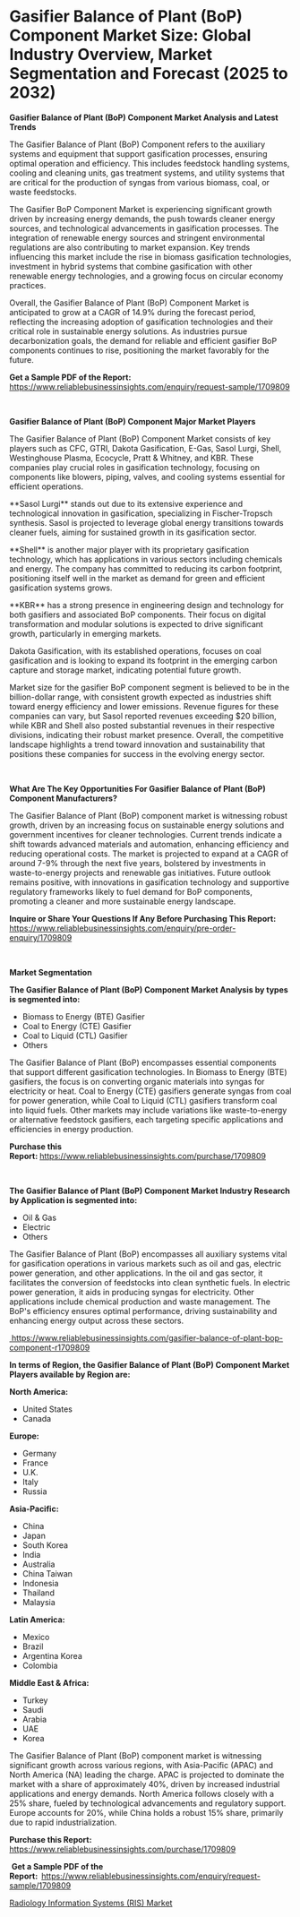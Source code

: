 <p><h1>Gasifier Balance of Plant (BoP) Component Market Size: Global Industry Overview, Market Segmentation and Forecast (2025 to 2032)</h1></p><p><strong>Gasifier Balance of Plant (BoP) Component Market Analysis and Latest Trends</strong></p>
<p><p>The Gasifier Balance of Plant (BoP) Component refers to the auxiliary systems and equipment that support gasification processes, ensuring optimal operation and efficiency. This includes feedstock handling systems, cooling and cleaning units, gas treatment systems, and utility systems that are critical for the production of syngas from various biomass, coal, or waste feedstocks. </p><p>The Gasifier BoP Component Market is experiencing significant growth driven by increasing energy demands, the push towards cleaner energy sources, and technological advancements in gasification processes. The integration of renewable energy sources and stringent environmental regulations are also contributing to market expansion. Key trends influencing this market include the rise in biomass gasification technologies, investment in hybrid systems that combine gasification with other renewable energy technologies, and a growing focus on circular economy practices.</p><p>Overall, the Gasifier Balance of Plant (BoP) Component Market is anticipated to grow at a CAGR of 14.9% during the forecast period, reflecting the increasing adoption of gasification technologies and their critical role in sustainable energy solutions. As industries pursue decarbonization goals, the demand for reliable and efficient gasifier BoP components continues to rise, positioning the market favorably for the future.</p></p>
<p><strong>Get a Sample PDF of the Report:&nbsp;</strong> <a href="https://www.reliablebusinessinsights.com/enquiry/request-sample/1709809?utm_campaign=2318&utm_medium=2&utm_source=Github&utm_content=ia&utm_term=27032025&utm_id=gasifier-balance-of-plant-bop-component">https://www.reliablebusinessinsights.com/enquiry/request-sample/1709809</a></p>
<p>&nbsp;</p>
<p><strong>Gasifier Balance of Plant (BoP) Component Major Market Players</strong></p>
<p><p>The Gasifier Balance of Plant (BoP) Component Market consists of key players such as CFC, GTRI, Dakota Gasification, E-Gas, Sasol Lurgi, Shell, Westinghouse Plasma, Ecocycle, Pratt & Whitney, and KBR. These companies play crucial roles in gasification technology, focusing on components like blowers, piping, valves, and cooling systems essential for efficient operations.</p><p>**Sasol Lurgi** stands out due to its extensive experience and technological innovation in gasification, specializing in Fischer-Tropsch synthesis. Sasol is projected to leverage global energy transitions towards cleaner fuels, aiming for sustained growth in its gasification sector.</p><p>**Shell** is another major player with its proprietary gasification technology, which has applications in various sectors including chemicals and energy. The company has committed to reducing its carbon footprint, positioning itself well in the market as demand for green and efficient gasification systems grows.</p><p>**KBR** has a strong presence in engineering design and technology for both gasifiers and associated BoP components. Their focus on digital transformation and modular solutions is expected to drive significant growth, particularly in emerging markets.</p><p>Dakota Gasification, with its established operations, focuses on coal gasification and is looking to expand its footprint in the emerging carbon capture and storage market, indicating potential future growth.</p><p>Market size for the gasifier BoP component segment is believed to be in the billion-dollar range, with consistent growth expected as industries shift toward energy efficiency and lower emissions. Revenue figures for these companies can vary, but Sasol reported revenues exceeding $20 billion, while KBR and Shell also posted substantial revenues in their respective divisions, indicating their robust market presence. Overall, the competitive landscape highlights a trend toward innovation and sustainability that positions these companies for success in the evolving energy sector.</p></p>
<p>&nbsp;</p>
<p><strong>What Are The Key Opportunities For Gasifier Balance of Plant (BoP) Component Manufacturers?</strong></p>
<p><p>The Gasifier Balance of Plant (BoP) component market is witnessing robust growth, driven by an increasing focus on sustainable energy solutions and government incentives for cleaner technologies. Current trends indicate a shift towards advanced materials and automation, enhancing efficiency and reducing operational costs. The market is projected to expand at a CAGR of around 7-9% through the next five years, bolstered by investments in waste-to-energy projects and renewable gas initiatives. Future outlook remains positive, with innovations in gasification technology and supportive regulatory frameworks likely to fuel demand for BoP components, promoting a cleaner and more sustainable energy landscape.</p></p>
<p><strong>Inquire or Share Your Questions If Any Before Purchasing This Report:</strong> <a href="https://www.reliablebusinessinsights.com/enquiry/pre-order-enquiry/1709809?utm_campaign=2318&utm_medium=2&utm_source=Github&utm_content=ia&utm_term=27032025&utm_id=gasifier-balance-of-plant-bop-component">https://www.reliablebusinessinsights.com/enquiry/pre-order-enquiry/1709809</a></p>
<p>&nbsp;</p>
<p><strong>Market Segmentation</strong></p>
<p><strong>The Gasifier Balance of Plant (BoP) Component Market Analysis by types is segmented into:</strong></p>
<p><ul><li>Biomass to Energy (BTE) Gasifier</li><li>Coal to Energy (CTE) Gasifier</li><li>Coal to Liquid (CTL) Gasifier</li><li>Others</li></ul></p>
<p><p>The Gasifier Balance of Plant (BoP) encompasses essential components that support different gasification technologies. In Biomass to Energy (BTE) gasifiers, the focus is on converting organic materials into syngas for electricity or heat. Coal to Energy (CTE) gasifiers generate syngas from coal for power generation, while Coal to Liquid (CTL) gasifiers transform coal into liquid fuels. Other markets may include variations like waste-to-energy or alternative feedstock gasifiers, each targeting specific applications and efficiencies in energy production.</p></p>
<p><strong>Purchase this Report:&nbsp;</strong><a href="https://www.reliablebusinessinsights.com/purchase/1709809?utm_campaign=2318&utm_medium=2&utm_source=Github&utm_content=ia&utm_term=27032025&utm_id=gasifier-balance-of-plant-bop-component">https://www.reliablebusinessinsights.com/purchase/1709809</a></p>
<p>&nbsp;</p>
<p><strong>The Gasifier Balance of Plant (BoP) Component Market Industry Research by Application is segmented into:</strong></p>
<p><ul><li>Oil & Gas</li><li>Electric</li><li>Others</li></ul></p>
<p><p>The Gasifier Balance of Plant (BoP) encompasses all auxiliary systems vital for gasification operations in various markets such as oil and gas, electric power generation, and other applications. In the oil and gas sector, it facilitates the conversion of feedstocks into clean synthetic fuels. In electric power generation, it aids in producing syngas for electricity. Other applications include chemical production and waste management. The BoP's efficiency ensures optimal performance, driving sustainability and enhancing energy output across these sectors.</p></p>
<p><a href="https://www.reliablebusinessinsights.com/gasifier-balance-of-plant-bop-component-r1709809?utm_campaign=2318&utm_medium=2&utm_source=Github&utm_content=ia&utm_term=27032025&utm_id=gasifier-balance-of-plant-bop-component">&nbsp;https://www.reliablebusinessinsights.com/gasifier-balance-of-plant-bop-component-r1709809</a></p>
<p><strong>In terms of Region, the Gasifier Balance of Plant (BoP) Component Market Players available by Region are:</strong></p>
<p>
    <p> <strong> North America: </strong>
        <ul>
            <li>United States</li>
            <li>Canada</li>
        </ul>
        </p> 
    <p> <strong> Europe: </strong>
        <ul>
            <li>Germany</li>
            <li>France</li>
            <li>U.K.</li>
            <li>Italy</li>
            <li>Russia</li>
        </ul>
        </p> 
    <p> <strong> Asia-Pacific: </strong>
        <ul>
            <li>China</li>
            <li>Japan</li>
            <li>South Korea</li>
            <li>India</li>
            <li>Australia</li>
            <li>China Taiwan</li>
            <li>Indonesia</li>
            <li>Thailand</li>
            <li>Malaysia</li>
        </ul>
        </p> 
    <p> <strong> Latin America: </strong>
        <ul>
            <li>Mexico</li>
            <li>Brazil</li>
            <li>Argentina Korea</li>
            <li>Colombia</li>
        </ul>
        </p> 
    <p> <strong> Middle East & Africa: </strong>
        <ul>
            <li>Turkey</li>
            <li>Saudi</li>
            <li>Arabia</li>
            <li>UAE</li>
            <li>Korea</li>
        </ul>
    </p>
    </p>
<p><p>The Gasifier Balance of Plant (BoP) component market is witnessing significant growth across various regions, with Asia-Pacific (APAC) and North America (NA) leading the charge. APAC is projected to dominate the market with a share of approximately 40%, driven by increased industrial applications and energy demands. North America follows closely with a 25% share, fueled by technological advancements and regulatory support. Europe accounts for 20%, while China holds a robust 15% share, primarily due to rapid industrialization.</p></p>
<p><strong>Purchase this Report: </strong><a href="https://www.reliablebusinessinsights.com/purchase/1709809?utm_campaign=2318&utm_medium=2&utm_source=Github&utm_content=ia&utm_term=27032025&utm_id=gasifier-balance-of-plant-bop-component">https://www.reliablebusinessinsights.com/purchase/1709809</a></p>
<p>&nbsp;<strong>Get a Sample PDF of the Report:&nbsp;&nbsp;</strong><a href="https://www.reliablebusinessinsights.com/enquiry/request-sample/1709809?utm_campaign=2318&utm_medium=2&utm_source=Github&utm_content=ia&utm_term=27032025&utm_id=gasifier-balance-of-plant-bop-component">https://www.reliablebusinessinsights.com/enquiry/request-sample/1709809</a></p>
<p><strong></strong></p>
<p><p><a href="https://github.com/celpabembes/Market-Research-Report-List-1/blob/main/radiology-information-systems-ris-market.md?utm_campaign=2318&utm_medium=2&utm_source=Github&utm_content=ia&utm_term=27032025&utm_id=gasifier-balance-of-plant-bop-component">Radiology Information Systems (RIS) Market</a></p></p>
